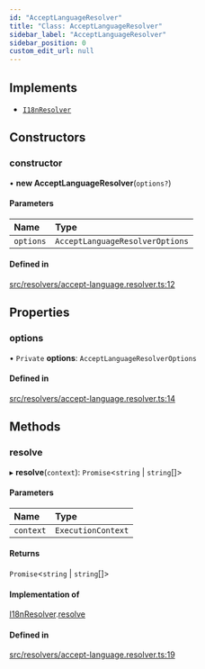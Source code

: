 ```yaml
---
id: "AcceptLanguageResolver"
title: "Class: AcceptLanguageResolver"
sidebar_label: "AcceptLanguageResolver"
sidebar_position: 0
custom_edit_url: null
---
```


## Implements

- [`I18nResolver`](../interfaces/I18nResolver.md)

## Constructors

### constructor

• **new AcceptLanguageResolver**(`options?`)

#### Parameters

| Name | Type |
| :------ | :------ |
| `options` | `AcceptLanguageResolverOptions` |

#### Defined in

[src/resolvers/accept-language.resolver.ts:12](https://github.com/toonvanstrijp/nestjs-i18n/blob/085d31c/src/resolvers/accept-language.resolver.ts#L12)

## Properties

### options

• `Private` **options**: `AcceptLanguageResolverOptions`

#### Defined in

[src/resolvers/accept-language.resolver.ts:14](https://github.com/toonvanstrijp/nestjs-i18n/blob/085d31c/src/resolvers/accept-language.resolver.ts#L14)

## Methods

### resolve

▸ **resolve**(`context`): `Promise`<`string` \| `string`[]\>

#### Parameters

| Name | Type |
| :------ | :------ |
| `context` | `ExecutionContext` |

#### Returns

`Promise`<`string` \| `string`[]\>

#### Implementation of

[I18nResolver](../interfaces/I18nResolver.md).[resolve](../interfaces/I18nResolver.md#resolve)

#### Defined in

[src/resolvers/accept-language.resolver.ts:19](https://github.com/toonvanstrijp/nestjs-i18n/blob/085d31c/src/resolvers/accept-language.resolver.ts#L19)

